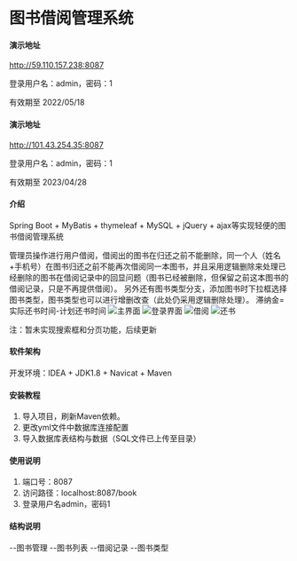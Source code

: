 # 图书借阅管理系统

#### 演示地址
http://59.110.157.238:8087

登录用户名：admin，密码：1

有效期至 2022/05/18

#### 演示地址
http://101.43.254.35:8087

登录用户名：admin，密码：1

有效期至 2023/04/28


#### 介绍

Spring Boot + MyBatis + thymeleaf + MySQL + jQuery + ajax等实现轻便的图书借阅管理系统

管理员操作进行用户借阅，借阅出的图书在归还之前不能删除，同一个人（姓名+手机号）在图书归还之前不能再次借阅同一本图书，并且采用逻辑删除来处理已经删除的图书在借阅记录中的回显问题（图书已经被删除，但保留之前这本图书的借阅记录，只是不再提供借阅）。
另外还有图书类型分支，添加图书时下拉框选择图书类型，图书类型也可以进行增删改查（此处仍采用逻辑删除处理）。
滞纳金=实际还书时间-计划还书时间
![主界面](https://images.gitee.com/uploads/images/2020/1230/170149_6be82396_8068525.png "主界面.png")
![登录界面](https://images.gitee.com/uploads/images/2020/1230/170225_5dba04e7_8068525.png "登录界面.png")
![借阅](https://images.gitee.com/uploads/images/2020/1230/170251_2e46bf0e_8068525.png "借阅.png")
![还书](https://images.gitee.com/uploads/images/2020/1230/170329_a26ace7f_8068525.png "还书.png")

注：暂未实现搜索框和分页功能，后续更新
#### 软件架构

开发环境：IDEA + JDK1.8 + Navicat + Maven


#### 安装教程

1.  导入项目，刷新Maven依赖。
2.  更改yml文件中数据库连接配置
3.  导入数据库表结构与数据（SQL文件已上传至目录）

#### 使用说明

1.  端口号：8087
2.  访问路径：localhost:8087/book
2.  登录用户名admin，密码1

#### 结构说明

--图书管理
    --图书列表
    --借阅记录
    --图书类型

